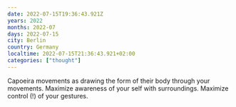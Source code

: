 ```yaml
---
date: 2022-07-15T19:36:43.921Z
years: 2022
months: 2022-07
days: 2022-07-15
city: Berlin
country: Germany
localtime: 2022-07-15T21:36:43.921+02:00
categories: ["thought"]
---
```

Capoeira movements as drawing the form of their body through your movements. Maximize awareness of your self with surroundings. Maximize control (!) of your gestures.
